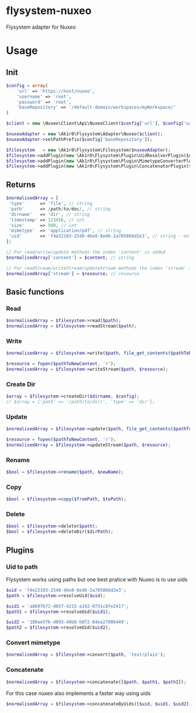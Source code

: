 # flysystem-nuxeo
Flysystem adapter for Nuxeo

# Usage

## Init

```php
$config = array(
    'url' => 'https://host/nuxeo',
    'username' => 'root',
    'password' => 'root',
    'baseRepository' => '/default-domain/workspaces/myWorkspace/'
)

$client = new \Nuxeo\Client\Api\NuxeoClient($config['url'], $config['username'], $config['password']);

$nuxeoAdapter = new \Ak1r0\Flysystem\Adapter\Nuxeo($client);
$nuxeoAdapter->setPathPrefix($config['baseRepository']);

$filesystem   = new \Ak1r0\Flysystem\Filesystem($nuxeoAdapter);
$filesystem->addPlugin(new \Ak1r0\Flysystem\Plugin\UidResolverPlugin($nuxeoAdapter));
$filesystem->addPlugin(new \Ak1r0\Flysystem\Plugin\MimetypeConverterPlugin($nuxeoAdapter));
$filesystem->addPlugin(new \Ak1r0\Flysystem\Plugin\ConcatenatorPlugin($nuxeoAdapter));
```

## Returns

```php
$normalisedArray = [
 'type'      => 'file', // string
 'path'      => /path/to/doc/, // string
 'dirname'   => 'dir', // string
 'timestamp' => 123456, // int
 'size'      => 500, // int
 'mimetype'  => 'application/pdf', // string
 'uid'       => 'f4e22103-2540-46e8-8ed6-2a78586bd2e3', // string - only for writes methods
];

// For read/write/update methods the index 'content' is added
$normalisedArray['content'] = $content; // string

// For readStream/writeStream/updateStream methods the index 'stream' is added
$normalisedArray['stream'] = $resource; // resource

```

## Basic functions

### Read
```php
$normalisedArray = $filesystem->read($path);
$normalisedArray = $filesystem->readStream($path);
```

### Write
```php
$normalisedArray = $filesystem->write($path, file_get_contents($pathToNewContent));
```

```php
$resource = fopen($pathToNewContent, 'r');
$normalisedArray = $filesystem->writeStream($path, $resource);
```

### Create Dir
```php
$array = $filesystem->createDir($dirname, $config);
// $array = ['path' => '/path/to/dir/', 'type' => 'dir'];
```

### Update
```php
$normalisedArray = $filesystem->update($path, file_get_contents($pathToNewContent));
```
```php
$resource = fopen($pathToNewContent, 'r');
$normalisedArray = $filesystem->updateStream($path, $resource);
```

### Rename
```php
$bool = $filesystem->rename($path, $newName);
```

### Copy
```php
$bool = $filesystem->copy($fromPath, $toPath);
```

### Delete
```php
$bool = $filesystem->delete($path);
$bool = $filesystem->deleteDir($dirPath);
```

## Plugins

### Uid to path
Flysystem works using paths but one best pratice with Nuxeo is to use uids

```php
$uid = 'f4e22103-2540-46e8-8ed6-2a78586bd2e3';
$path = $filesystem->resolveUid($uid);

$uid1 = 'a8697b72-d65f-4215-a192-0731c8fe2417';
$path1 = $filesystem->resolveUid($uid1);

$uid2 = '188ae5fb-d093-49b8-b072-84ea27006449';
$path2 = $filesystem->resolveUid($uid2);
```

### Convert mimetype
```php
$normalisedArray = $filesystem->convert($path, 'text/plain');
```

### Concatenate
```php
$normalisedArray = $filesystem->concatenate([$path, $path1, $path2]);
```

For this case nuxeo also implements a faster way using uids

```php
$normalisedArray = $filesystem->concatenateByUids([$uid, $uid1, $uid2]);
```